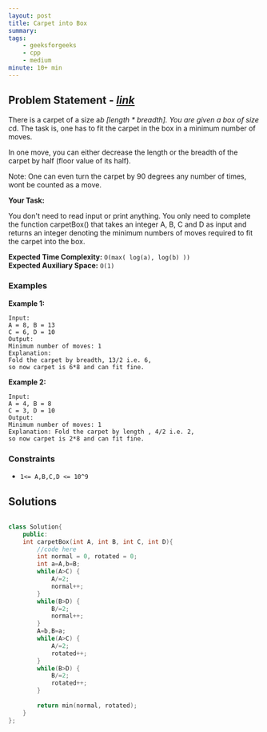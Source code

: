 ```yaml
---
layout: post
title: Carpet into Box                       
summary:
tags:
    - geeksforgeeks
    - cpp
    - medium
minute: 10+ min
---
```


## Problem Statement - [*link*](https://practice.geeksforgeeks.org/problems/230d87552a332a2970b2092451334a007f2b0eec/1)  

There is a carpet of a size a*b [length * breadth]. You are given a box of size c*d. The task is, one has to fit the carpet in the box in a minimum number of moves. 

In one move, you can either decrease the length or the breadth of the carpet by half (floor value of its half).

Note: One can even turn the carpet by 90 degrees any number of times, wont be counted as a move.
 

**Your Task:** 

You don't need to read input or print anything. You only need to complete the function carpetBox() that takes an integer A, B, C and D as input and returns an integer denoting the minimum numbers of moves required to fit the carpet into the box.


**Expected Time Complexity:** `O(max( log(a), log(b) ))`              
**Expected Auxiliary Space:** `O(1)`


### Examples

**Example 1:**   
```
Input:
A = 8, B = 13
C = 6, D = 10
Output:
Minimum number of moves: 1
Explanation:
Fold the carpet by breadth, 13/2 i.e. 6, 
so now carpet is 6*8 and can fit fine.
```

**Example 2:**   
```
Input:
A = 4, B = 8
C = 3, D = 10
Output:
Minimum number of moves: 1
Explanation: Fold the carpet by length , 4/2 i.e. 2,
so now carpet is 2*8 and can fit fine.
```

### Constraints

+ `1<= A,B,C,D <= 10^9`


## Solutions

```cpp

class Solution{
    public:
    int carpetBox(int A, int B, int C, int D){
        //code here
        int normal = 0, rotated = 0;
        int a=A,b=B;
        while(A>C) {
            A/=2;
            normal++;
        }
        while(B>D) {
            B/=2;
            normal++;
        }
        A=b,B=a;
        while(A>C) {
            A/=2;
            rotated++;
        }
        while(B>D) {
            B/=2;
            rotated++;
        }
        
        return min(normal, rotated);
    }
};

```

